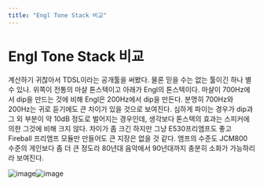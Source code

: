 ```yaml
---
title: "Engl Tone Stack 비교"
---
```

# Engl Tone Stack 비교

계산하기 귀찮아서 TDSL이라는 공개툴을 써봤다. 물론 믿을 수는 없는 툴이긴 하나 별 수 있나.
위쪽이 전통의 마샬 톤스텍이고 아래가 Engl의 톤스텍이다.
마샬이 700Hz에서 dip을 만드는 것에 비해 Engl은 200Hz에서 dip을 만든다.
분명히 700Hz와 200Hz는 귀로 듣기에도 큰 차이가 있을 것으로 보여진다. 심하게 파이는 경우가 dip과 그 외 부분이 약 10dB 정도로 벌어지는 경우인데, 생각보다 톤스텍의 효과는 스피커에 의한 그것에 비해 크지 않다. 
차이가 좀 크긴 하지만 그냥 E530프리앰프도 좋고 Fireball 프리앰프 모듈만 만들어도 큰 지장은 없을 것 같다.
앰프의 수준도 JCM800 수준의 게인보다 좀 더 큰 정도라 80년대 음악에서 90년대까지 충분히 소화가 가능하리라 보여진다.

![image](fac8b4065f2438408a64b462899abb03.jpg)![image](87d7f5d7ad9b65dab4eec68498292c7f.jpg)


